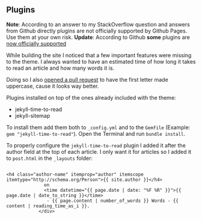 
## Plugins

**Note**: According to an answer to my StackOverflow question and answers from Github directly plugins are not officially supported by Github Pages. Use them at your own risk.
**Update**: According to Github **some** plugins are [now officially supported](https://github.com/jekyll/jekyll/issues/325)

While building the site I noticed that a few important features were missing to the theme. I always wanted to have an estimated time of how long it takes to read an article and how many words it is.

Doing so I also [opened a pull request](https://github.com/gjtorikian/jekyll-time-to-read/pull/1) to have the first letter made uppercase, cause it looks way better.

Plugins installed on top of the ones already included with the theme:
- jekyll-time-to-read
- jekyll-sitemap

To install them add them both to `_config.yml` and to the `Gemfile` (Example: `gem "jekyll-time-to-read"`). Open the Terminal and run `bundle install`.

To properly configure the `jekyll-time-to-read` plugin I added it after the author field at the top of each article. I only want it for articles so I added it to `post.html` in the `_layouts` folder:

```

<h4 class="author-name" itemprop="author" itemscope itemtype="http://schema.org/Person">{{ site.author }}</h4>
              on
              <time datetime="{{ page.date | date: "%F %R" }}">{{ page.date | date_to_string }}</time>
               - {{ page.content | number_of_words }} Words - {{ content | reading_time_as_i }}.
            </div>
```